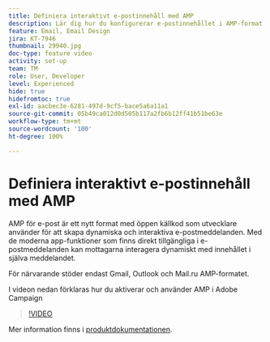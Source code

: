 ```yaml
---
title: Definiera interaktivt e-postinnehåll med AMP
description: Lär dig hur du konfigurerar e-postinnehållet i AMP-format.
feature: Email, Email Design
jira: KT-7946
thumbnail: 29940.jpg
doc-type: feature video
activity: set-up
team: TM
role: User, Developer
level: Experienced
hide: true
hidefromtoc: true
exl-id: aacbec3e-6281-497d-9cf5-bace5a6a11a1
source-git-commit: 05b49ca012d0d505b117a2fb6b12ff41b51be63e
workflow-type: tm+mt
source-wordcount: '100'
ht-degree: 100%

---
```


# Definiera interaktivt e-postinnehåll med AMP

AMP för e-post är ett nytt format med öppen källkod som utvecklare använder för att skapa dynamiska och interaktiva e-postmeddelanden. Med de moderna app-funktioner som finns direkt tillgängliga i e-postmeddelanden kan mottagarna interagera dynamiskt med innehållet i själva meddelandet.

För närvarande stöder endast Gmail, Outlook och Mail.ru AMP-formatet.

I videon nedan förklaras hur du aktiverar och använder AMP i Adobe Campaign 

>[!VIDEO](https://video.tv.adobe.com/v/29940?quality=12&learn=on)

Mer information finns i [produktdokumentationen](https://experienceleague.adobe.com/docs/campaign-classic/using/sending-messages/sending-emails/defining-interactive-content.html?lang=sv#about-amp-for-email).
